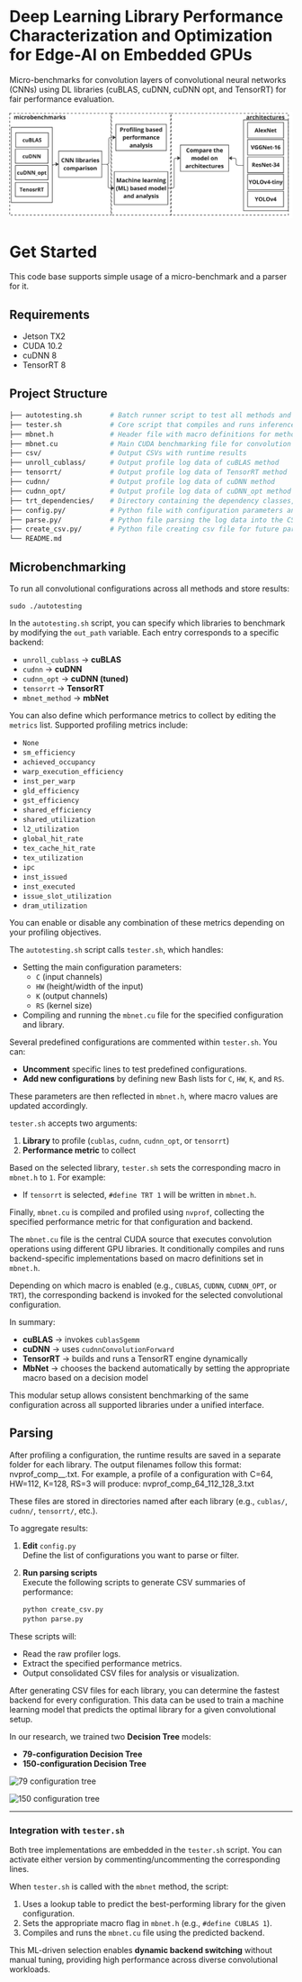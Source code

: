 # Deep Learning Library Performance Characterization and Optimization for Edge-AI on Embedded GPUs

Micro-benchmarks for convolution layers of convolutional neural networks (CNNs) using DL libraries (cuBLAS, cuDNN, cuDNN opt, and TensorRT) for fair performance evaluation.

![Methodology](./docs/method.png)

# Get Started
This code base supports simple usage of a micro-benchmark and a parser for it.

## Requirements
* Jetson TX2
* CUDA 10.2
* cuDNN 8
* TensorRT 8

## Project Structure
```bash
├── autotesting.sh       # Batch runner script to test all methods and metrics
├── tester.sh            # Core script that compiles and runs inference with the selected method
├── mbnet.h              # Header file with macro definitions for method dispatching
├── mbnet.cu             # Main CUDA benchmarking file for convolution inference
├── csv/                 # Output CSVs with runtime results
├── unroll_cublass/      # Output profile log data of cuBLAS method
├── tensorrt/            # Output profile log data of TensorRT method
├── cudnn/               # Output profile log data of cuDNN method
├── cudnn_opt/           # Output profile log data of cuDNN_opt method
├── trt_dependencies/    # Directory containing the dependency classes, methods, and definitions for the TensorRT method
├── config.py/           # Python file with configuration parameters and libraries to parse
├── parse.py/            # Python file parsing the log data into the CSV files
├── create_csv.py/       # Python file creating csv file for future parsing
└── README.md
```
## Microbenchmarking
To run all convolutional configurations across all methods and store results:
```
sudo ./autotesting
```
In the `autotesting.sh` script, you can specify which libraries to benchmark by modifying the `out_path` variable. Each entry corresponds to a specific backend:

- `unroll_cublass` → **cuBLAS**
- `cudnn` → **cuDNN**
- `cudnn_opt` → **cuDNN (tuned)**
- `tensorrt` → **TensorRT**
- `mbnet_method` → **mbNet**

You can also define which performance metrics to collect by editing the `metrics` list. Supported profiling metrics include:

- `None`
- `sm_efficiency`
- `achieved_occupancy`
- `warp_execution_efficiency`
- `inst_per_warp`
- `gld_efficiency`
- `gst_efficiency`
- `shared_efficiency`
- `shared_utilization`
- `l2_utilization`
- `global_hit_rate`
- `tex_cache_hit_rate`
- `tex_utilization`
- `ipc`
- `inst_issued`
- `inst_executed`
- `issue_slot_utilization`
- `dram_utilization`

You can enable or disable any combination of these metrics depending on your profiling objectives.

The `autotesting.sh` script calls `tester.sh`, which handles:

- Setting the main configuration parameters:
  - `C` (input channels)
  - `HW` (height/width of the input)
  - `K` (output channels)
  - `RS` (kernel size)
- Compiling and running the `mbnet.cu` file for the specified configuration and library.

Several predefined configurations are commented within `tester.sh`. You can:
- **Uncomment** specific lines to test predefined configurations.
- **Add new configurations** by defining new Bash lists for `C`, `HW`, `K`, and `RS`.

These parameters are then reflected in `mbnet.h`, where macro values are updated accordingly.

`tester.sh` accepts two arguments:
1. **Library** to profile (`cublas`, `cudnn`, `cudnn_opt`, or `tensorrt`)
2. **Performance metric** to collect

Based on the selected library, `tester.sh` sets the corresponding macro in `mbnet.h` to `1`. For example:
- If `tensorrt` is selected, `#define TRT 1` will be written in `mbnet.h`.

Finally, `mbnet.cu` is compiled and profiled using `nvprof`, collecting the specified performance metric for that configuration and backend.

The `mbnet.cu` file is the central CUDA source that executes convolution operations using different GPU libraries. It conditionally compiles and runs backend-specific implementations based on macro definitions set in `mbnet.h`.

Depending on which macro is enabled (e.g., `CUBLAS`, `CUDNN`, `CUDNN_OPT`, or `TRT`), the corresponding backend is invoked for the selected convolutional configuration.

In summary:

- **cuBLAS** → invokes `cublasSgemm`
- **cuDNN** → uses `cudnnConvolutionForward`
- **TensorRT** → builds and runs a TensorRT engine dynamically
- **MbNet** → chooses the backend automatically by setting the appropriate macro based on a decision model

This modular setup allows consistent benchmarking of the same configuration across all supported libraries under a unified interface.

## Parsing

After profiling a configuration, the runtime results are saved in a separate folder for each library. The output filenames follow this format: nvprof_comp_<C><HW><K>_<RS>.txt. For example, a profile of a configuration with C=64, HW=112, K=128, RS=3 will produce: nvprof_comp_64_112_128_3.txt

These files are stored in directories named after each library (e.g., `cublas/`, `cudnn/`, `tensorrt/`, etc.).

To aggregate results:

1. **Edit** `config.py`  
   Define the list of configurations you want to parse or filter.

2. **Run parsing scripts**  
   Execute the following scripts to generate CSV summaries of performance:

   ```bash
   python create_csv.py
   python parse.py

These scripts will:
* Read the raw profiler logs.
* Extract the specified performance metrics.
* Output consolidated CSV files for analysis or visualization.

After generating CSV files for each library, you can determine the fastest backend for every configuration. This data can be used to train a machine learning model that predicts the optimal library for a given convolutional setup.

In our research, we trained two **Decision Tree** models:

- **79-configuration Decision Tree**
- **150-configuration Decision Tree**

![79 configuration tree](./docs/79_conf.png)

![150 configuration tree](./docs/150_conf.png)

---

### Integration with `tester.sh`

Both tree implementations are embedded in the `tester.sh` script. You can activate either version by commenting/uncommenting the corresponding lines.

When `tester.sh` is called with the `mbnet` method, the script:

1. Uses a lookup table to predict the best-performing library for the given configuration.
2. Sets the appropriate macro flag in `mbnet.h` (e.g., `#define CUBLAS 1`).
3. Compiles and runs the `mbnet.cu` file using the predicted backend.

This ML-driven selection enables **dynamic backend switching** without manual tuning, providing high performance across diverse convolutional workloads.
